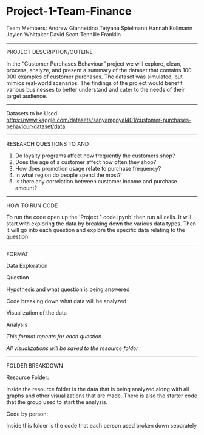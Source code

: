 # Project-1-Team-Finance
Team Members:
Andrew Giannettino
Tetyana Spielmann
Hannah Kollmann 
Jaylen Whittaker
David Scott 
Tennille Franklin
************************

PROJECT DESCRIPTION/OUTLINE

In the “Customer Purchases Behaviour” project we will explore, clean, process, analyze, and present a summary of the dataset that contains 100 000 examples of customer purchases. The dataset was simulated, but mimics real-world scenarios. The findings of the project would benefit various businesses to better understand and cater to the needs of their target audience. 
****
Datasets to be Used: https://www.kaggle.com/datasets/sanyamgoyal401/customer-purchases-behaviour-dataset/data

***
RESEARCH QUESTIONS TO AND
1. Do loyalty programs affect how frequently the customers shop? 
2. Does the age of a customer affect how often they shop?
3. How does promotion usage relate to purchase frequency?
4. In what region do people spend the most?
5. Is there any correlation between customer income and purchase amount?

****
HOW TO RUN CODE

To run the code open up the 'Project 1 code.ipynb' then run all cells.
It will start with exploring the data by breaking down the various data types.
Then it will go into each question and explore the specific data relating to the question.

****

FORMAT

Data Exploration

Question  

Hypothesis and what question is being answered
    
Code breaking down what data will be analyzed 

Visualization of the data 

Analysis

*This format repeats for each question*

*All visualizations will be saved to the resource folder*

****
FOLDER BREAKDOWN

Resource Folder:

Inside the resource folder is the data that is being analyzed along with all graphs and other visualizations that are made.
There is also the starter code that the group used to start the analysis.



Code by person:

Inside this folder is the code that each person used broken down separately 

    
